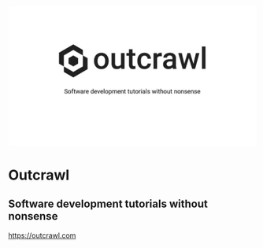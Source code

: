 <p align="center">
  <img src="./static/featured.jpg"/>
</p>

# Outcrawl

## Software development tutorials without nonsense

<https://outcrawl.com>
